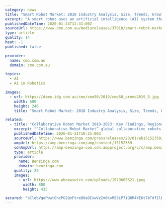 ```yaml
---
category: news
title: "Smart Robot Market: 2018 Industry Analysis, Size, Trends, Growth and Forecast 2025 | ABB, iRobot Corporation, Grey orange"
excerpt: "A smart robot uses an artificial intelligence (AI) system that can learn from its environment and its experience. Smart robots can collaborate while working together as well as learning from the behavior of humans. Flexibility &amp; scalability in operation along with the high performance fuels the growth of the smart robot market. With the ..."
publishedDateTime: 2020-01-24T12:31:00Z
sourceUrl: https://www.cmo.com.au/mediareleases/37910/smart-robot-market-2018-industry-analysis-size/
type: article
quality: 14
heat: -1
published: false

provider:
  name: cmo.com.au
  domain: cmo.com.au

topics:
  - AI
  - AI in Robotics

images:
  - url: https://demo.idg.com.au/cmo/cmo50/2019/cmo50_promo2019_5.jpg
    width: 600
    height: 246
    title: "Smart Robot Market: 2018 Industry Analysis, Size, Trends, Growth and Forecast 2025 | ABB, iRobot Corporation, Grey orange"

related:
  - title: "Collaborative Robot Market 2019-2023: Key Findings, Regional Analysis, Business Trends, Emerging Technologies and Future Prospects"
    excerpt: "“Collaborative Robot Market” global collaborative robots market is expected to generate a market value of USD 3538.46 million by 2023 growing at a 54.22%"
    publishedDateTime: 2020-01-21T10:25:00Z
    sourceUrl: https://www.benzinga.com/pressreleases/20/01/ab15152359/collaborative-robot-market-2019-2023-key-findings-regional-analysis-business-trends-emerging-tech
    ampUrl: https://amp.benzinga.com/amp/content/15152359
    cdnAmpUrl: https://amp-benzinga-com.cdn.ampproject.org/c/s/amp.benzinga.com/amp/content/15152359
    type: article
    provider:
      name: Benzinga.com
      domain: benzinga.com
    quality: 29
    images:
      - url: https://www.abnewswire.com/uploads/1579605621.jpeg
        width: 800
        height: 435

secured: "bClebVqoPwwtGhcPO2QvFtreD8aOIxwVzIm0koMS3iP7iQ8M4YE6t7bTdf1lB9NOJyQ7UtC9nRFTSO0xfMIr1IJ/e6LxKxbMeFx0SdbER0/yMKwd13CDU/Js+bAzlElfk3hVm/XgLiyaOwV77mKHXxekVIhB2DBXJVyfy8IJvl/BXH1O97plceUrwsRThmAIqn9QWrBH7uBz1iI9QmxbGi0GaoeonRFTyeSjk9p4UwdR/1jUuF7+NZ/yEU5muBpmXYa1VP+UF3V7BEpwC903fRhtH3oGYaOiJ9I16y8tAk1rl5gVohAMZX5YKtc/JsMy;7vhgIhlBM3JkULy6B3ALGA=="
---
```


